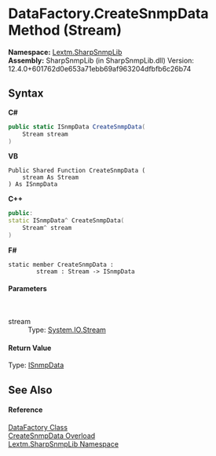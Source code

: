 # DataFactory.CreateSnmpData Method (Stream)
 

**Namespace:**&nbsp;<a href="N_Lextm_SharpSnmpLib">Lextm.SharpSnmpLib</a><br />**Assembly:**&nbsp;SharpSnmpLib (in SharpSnmpLib.dll) Version: 12.4.0+601762d0e653a71ebb69af963204dfbfb6c26b74

## Syntax

**C#**<br />
``` C#
public static ISnmpData CreateSnmpData(
	Stream stream
)
```

**VB**<br />
``` VB
Public Shared Function CreateSnmpData ( 
	stream As Stream
) As ISnmpData
```

**C++**<br />
``` C++
public:
static ISnmpData^ CreateSnmpData(
	Stream^ stream
)
```

**F#**<br />
``` F#
static member CreateSnmpData : 
        stream : Stream -> ISnmpData 

```


#### Parameters
&nbsp;<dl><dt>stream</dt><dd>Type: <a href="https://docs.microsoft.com/dotnet/api/system.io.stream" target="_blank" rel="noopener noreferrer">System.IO.Stream</a><br /></dd></dl>

#### Return Value
Type: <a href="T_Lextm_SharpSnmpLib_ISnmpData">ISnmpData</a>

## See Also


#### Reference
<a href="T_Lextm_SharpSnmpLib_DataFactory">DataFactory Class</a><br /><a href="Overload_Lextm_SharpSnmpLib_DataFactory_CreateSnmpData">CreateSnmpData Overload</a><br /><a href="N_Lextm_SharpSnmpLib">Lextm.SharpSnmpLib Namespace</a><br />